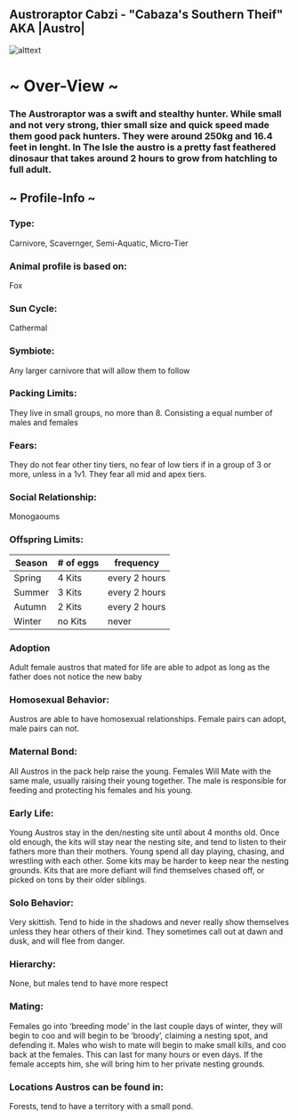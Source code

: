 ## Austroraptor Cabzi - "Cabaza's Southern Theif" AKA |Austro|


![alttext](https://cdn.discordapp.com/attachments/938315531029741589/966815348852682782/stro.png)

# ~ Over-View ~
### The Austroraptor was a swift and stealthy hunter. While small and not very strong, thier small size and quick speed made them good pack hunters. They were around 250kg and 16.4 feet in lenght. In The Isle the austro is a pretty fast feathered dinosaur that takes around 2 hours to grow from hatchling to full adult.  
## ~ Profile-Info ~
### Type:
Carnivore, Scavernger, Semi-Aquatic, Micro-Tier
### Animal profile is based on:
Fox
### Sun Cycle:
Cathermal
### Symbiote:
Any larger carnivore that will allow them to follow
### Packing Limits:
They live in small groups, no more than 8. Consisting a equal number of males and females
### Fears:
They do not fear other tiny tiers, no fear of low tiers if in a group of 3 or more, unless in a 1v1. They fear all mid and apex tiers. 
### Social Relationship:
Monogaoums
### Offspring Limits:
| Season | # of eggs | frequency | 
| ------------- | ------------- | ------------- |
| Spring  | 4 Kits | every 2 hours |
| Summer  | 3 Kits  | every 2 hours |
| Autumn  | 2 Kits  | every 2 hours |
| Winter  | no Kits  | never
### Adoption
Adult female austros that mated for life are able to adpot as long as the father does not notice the new baby
### Homosexual Behavior:
Austros are able to have homosexual relationships. Female pairs can adopt, male pairs can not. 
### Maternal Bond:
All Austros in the pack help raise the young. Females Will Mate with the same male, usually raising their young together. The male is responsible for feeding and protecting his females and his young.  
### Early Life:
Young Austros stay in the den/nesting site until about 4 months old. Once old enough, the kits will stay near the nesting site, and tend to listen to their fathers more than their mothers. Young spend all day playing, chasing, and wrestling with each other. Some kits may be harder to keep near the nesting grounds. Kits that are more defiant will find themselves chased off, or picked on tons by their older siblings. 
### Solo Behavior:
Very skittish. Tend to hide in the shadows and never really show themselves unless they hear others of their kind. They sometimes call out at dawn and dusk, and will flee from danger. 
### Hierarchy:
None, but males tend to have more respect
### Mating:
 Females go into ‘breeding mode’ in the last couple days of winter, they will begin to coo and will begin to be ‘broody’, claiming a nesting spot, and defending it. Males who wish to mate will begin to make small kills, and coo back at the females. This can last for many hours or even days. If the female accepts him, she will bring him to her private nesting grounds. 
 ### Locations Austros can be found in:
 Forests, tend to have a territory with a small pond.